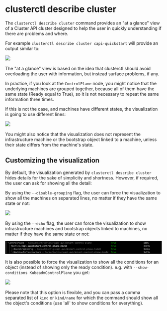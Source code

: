# clusterctl describe cluster

The `clusterctl describe cluster` command provides an "at a glance" view of a Cluster API cluster designed
to help the user in quickly understanding if there are problems and where.

For example `clusterctl describe cluster capi-quickstart` will provide an output similar to:

![](../../images/describe-cluster.png)

The "at a glance" view is based on the idea that clusterctl should avoid overloading the user with information,
but instead surface problems, if any.

In practice, if you look at the `ControlPlane` node, you might notice that the underlying machines
are grouped together, because all of them have the same state (Ready equal to True), so it is not
necessary to repeat the same information three times.

If this is not the case, and machines have different states, the visualization is going to use different lines:

![](../../images/describe-cluster-how-grouping-works.png)

You might also notice that the visualization does not represent the infrastructure machine or the
bootstrap object linked to a machine, unless their state differs from the machine's state.

## Customizing the visualization

By default, the visualization generated by `clusterctl describe cluster` hides details for the sake
of simplicity and shortness. However, if required, the user can ask for showing all the detail:

By using the `--disable-grouping` flag, the user can force the visualization to show all the machines
on separated lines, no matter if they have the same state or not:

![](../../images/describe-cluster-disable-grouping.png)

By using the `--echo` flag, the user can force the visualization to show infrastructure machines and
bootstrap objects linked to machines, no matter if they have the same state or not:

![](../../images/describe-cluster-echo.png)

It is also possible to force the visualization to show all the conditions for an object (instead of showing
only the ready condition). e.g. with `--show-conditions KubeadmControlPlane` you get:

![](../../images/describe-cluster-show-conditions.png)

Please note that this option is flexible, and you can pass a comma separated list of `kind` or `kind/name` for
which the command should show all the object's conditions (use 'all' to show conditions for everything).
